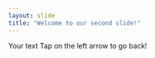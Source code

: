 ```yaml
---
layout: slide
title: "Welcome to our second slide!"
---
```

Your text
Tap on the left arrow to go back!
